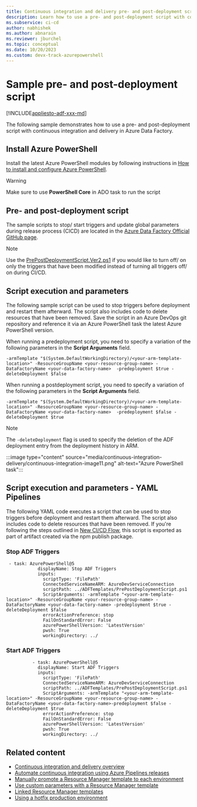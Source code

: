 ```yaml
---
title: Continuous integration and delivery pre- and post-deployment scripts
description: Learn how to use a pre- and post-deployment script with continuous integration and delivery in Azure Data Factory from this sample.
ms.subservice: ci-cd
author: nabhishek
ms.author: abnarain
ms.reviewer: jburchel
ms.topic: conceptual
ms.date: 10/20/2023 
ms.custom: devx-track-azurepowershell
---
```


# Sample pre- and post-deployment script

[!INCLUDE[appliesto-adf-xxx-md](includes/appliesto-adf-xxx-md.md)]

The following sample demonstrates how to use a pre- and post-deployment script with continuous integration and delivery in Azure Data Factory.

## Install Azure PowerShell

Install the latest Azure PowerShell modules by following instructions in [How to install and configure Azure PowerShell](/powershell/azure/install-azure-powershell).

>[!WARNING]
>Make sure to use **PowerShell Core** in ADO task to run the script

## Pre- and post-deployment script 
The sample scripts to stop/ start triggers and update global parameters during release process (CICD) are located in the [Azure Data Factory Official GitHub page](https://github.com/Azure/Azure-DataFactory/tree/main/SamplesV2/ContinuousIntegrationAndDelivery).

> [!NOTE]
> Use the [PrePostDeploymentScript.Ver2.ps1](https://github.com/Azure/Azure-DataFactory/blob/main/SamplesV2/ContinuousIntegrationAndDelivery/PrePostDeploymentScript.Ver2.ps1) if you would like to turn off/ on only the triggers that have been modified instead of turning all triggers off/ on during CI/CD.


## Script execution and parameters

The following sample script can be used to stop triggers before deployment and restart them afterward. The script also includes code to delete resources that have been removed. Save the script in an Azure DevOps  git repository and reference it via an Azure PowerShell task the latest Azure PowerShell version.


When running a predeployment script, you need to specify a variation of the following parameters in the **Script Arguments** field.

`-armTemplate "$(System.DefaultWorkingDirectory)/<your-arm-template-location>" -ResourceGroupName <your-resource-group-name> -DataFactoryName <your-data-factory-name>  -predeployment $true -deleteDeployment $false`


When running a postdeployment script, you need to specify a variation of the following parameters in the **Script Arguments** field.

`-armTemplate "$(System.DefaultWorkingDirectory)/<your-arm-template-location>" -ResourceGroupName <your-resource-group-name> -DataFactoryName <your-data-factory-name>  -predeployment $false -deleteDeployment $true`

> [!NOTE]
> The `-deleteDeployment` flag is used to specify the deletion of the ADF deployment entry from the deployment history in ARM.

:::image type="content" source="media/continuous-integration-delivery/continuous-integration-image11.png" alt-text="Azure PowerShell task":::

## Script execution and parameters - YAML Pipelines
The following YAML code executes a script that can be used to stop triggers before deployment and restart them afterward. The script also includes code to delete resources that have been removed. If you're following the steps outlined in [New CI/CD Flow](continuous-integration-delivery-improvements.md), this script is exported as part of artifact created via the npm publish package.

### Stop ADF Triggers
```
 - task: AzurePowerShell@5
            displayName: Stop ADF Triggers
            inputs:
              scriptType: 'FilePath'
              ConnectedServiceNameARM: AzureDevServiceConnection
              scriptPath: ../ADFTemplates/PrePostDeploymentScript.ps1
              ScriptArguments: -armTemplate "<your-arm-template-location>" -ResourceGroupName <your-resource-group-name> -DataFactoryName <your-data-factory-name> -predeployment $true -deleteDeployment $false
              errorActionPreference: stop
              FailOnStandardError: False
              azurePowerShellVersion: 'LatestVersion'
              pwsh: True
              workingDirectory: ../
```

### Start ADF Triggers
```
          - task: AzurePowerShell@5
            displayName: Start ADF Triggers
            inputs:
              scriptType: 'FilePath'
              ConnectedServiceNameARM: AzureDevServiceConnection
              scriptPath: ../ADFTemplates/PrePostDeploymentScript.ps1
              ScriptArguments: -armTemplate "<your-arm-template-location>" -ResourceGroupName <your-resource-group-name> -DataFactoryName <your-data-factory-name>-predeployment $false -deleteDeployment $true
              errorActionPreference: stop
              FailOnStandardError: False
              azurePowerShellVersion: 'LatestVersion'
              pwsh: True
              workingDirectory: ../
```

## Related content

- [Continuous integration and delivery overview](continuous-integration-delivery.md)
- [Automate continuous integration using Azure Pipelines releases](continuous-integration-delivery-automate-azure-pipelines.md)
- [Manually promote a Resource Manager template to each environment](continuous-integration-delivery-manual-promotion.md)
- [Use custom parameters with a Resource Manager template](continuous-integration-delivery-resource-manager-custom-parameters.md)
- [Linked Resource Manager templates](continuous-integration-delivery-linked-templates.md)
- [Using a hotfix production environment](continuous-integration-delivery-hotfix-environment.md)
